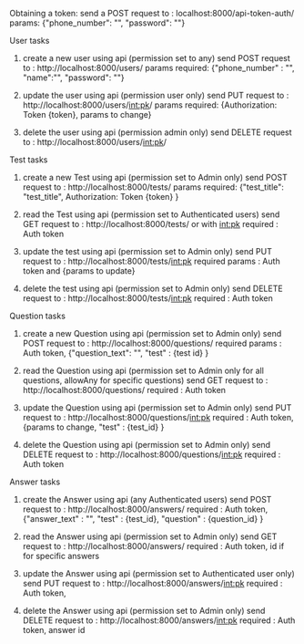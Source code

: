 Obtaining a token:
    send a POST request to : localhost:8000/api-token-auth/
    params: {"phone_number": "", "password": ""}

User tasks

1. create a new user using api (permission set to any)
    send POST request to : http://localhost:8000/users/
    params required: {"phone_number" : "", "name":"", "password": ""}

2. update the user using api (permission user only)
    send PUT request to : http://localhost:8000/users/<int:pk>/
    params required: {Authorization: Token {token}, params to change}

3. delete the user using api (permission admin only)
    send DELETE request to : http://localhost:8000/users/<int:pk>/

Test tasks

1. create a new Test using api (permission set to Admin only)
    send POST request to : http://localhost:8000/tests/
    params required: {"test_title": "test_title", Authorization: Token {token} }

2. read the Test using api (permission set to Authenticated users)
    send GET request to : http://localhost:8000/tests/ or with <int:pk>
    required : Auth token

3. update the test using api (permission set to Admin only)
    send PUT request to : http://localhost:8000/tests/<int:pk>
    required params : Auth token and {params to update}

4. delete the test using api (permission set to Admin only)
    send DELETE request to : http://localhost:8000/tests/<int:pk>
    required : Auth token

Question tasks

1. create a new Question using api (permission set to Admin only)
    send POST request to : http://localhost:8000/questions/
    required params : Auth token, {"question_text": "", "test" : {test id} }

2. read the Question using api (permission set to Admin only for all questions, allowAny for specific questions)
    send GET request to : http://localhost:8000/questions/
    required : Auth token

3. update the Question using api (permission set to Admin only)
    send PUT request to : http://localhost:8000/questions/<int:pk>
    required : Auth token, {params to change, "test" : {test_id} }

4. delete the Question using api (permission set to Admin only)
    send DELETE request to : http://localhost:8000/questions/<int:pk>
    required : Auth token

Answer tasks

1. create the Answer using api (any Authenticated users)
    send POST request to : http://localhost:8000/answers/
    required : Auth token, {"answer_text" : "", "test" : {test_id}, "question" : {question_id} }

2. read the Answer using api (permission set to Admin only)
    send GET request to : http://localhost:8000/answers/
    required : Auth token, id if for specific answers

3. update the Answer using api (permission set to Authenticated user only)
    send PUT request to : http://localhost:8000/answers/<int:pk>
    required : Auth token, 

4. delete the Answer using api (permission set to Admin only)
    send DELETE request to : http://localhost:8000/answers/<int:pk>
    required : Auth token, answer id


